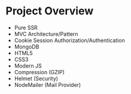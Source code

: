 <h1>Project Overview</h1>

<ul>
    <li>Pure SSR</li>
    <li>MVC Architecture/Pattern</li>
    <li>Cookie Session Authorization/Authentication</li>
    <li>MongoDB</li>
    <li>HTML5</li>
    <li>CSS3</li>
    <li>Modern JS</li>
    <li>Compression (GZIP)</li>
    <li>Helmet (Security)</li>
    <li>NodeMailer (Mail Provider)</li>
</ul>
